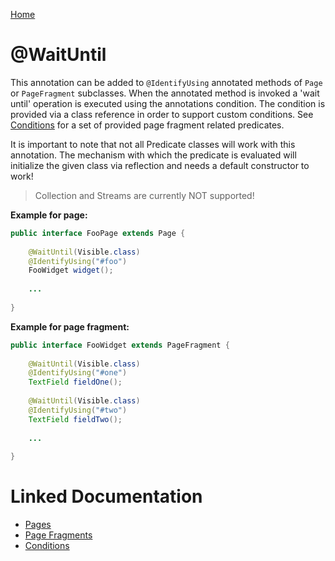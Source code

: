[Home](../README.md)

# @WaitUntil
This annotation can be added to `@IdentifyUsing` annotated methods of `Page` or `PageFragment` subclasses.
When the annotated method is invoked a 'wait until' operation is executed using the annotations condition.
The condition is provided via a class reference in order to support custom conditions. See [Conditions](conditions.md) for
a set of provided page fragment related predicates.

It is important to note that not all Predicate classes will work with this annotation.
The mechanism with which the predicate is evaluated will initialize the given class via reflection
and needs a default constructor to work!

> Collection and Streams are currently NOT supported!

**Example for page:**
```java
public interface FooPage extends Page {
 
    @WaitUntil(Visible.class)
    @IdentifyUsing("#foo")
    FooWidget widget();
 
    ...
 
}
```

**Example for page fragment:**
```java
public interface FooWidget extends PageFragment {
 
    @WaitUntil(Visible.class)
    @IdentifyUsing("#one")
    TextField fieldOne();
    
    @WaitUntil(Visible.class)
    @IdentifyUsing("#two")
    TextField fieldTwo();
 
    ...
 
}
```

# Linked Documentation

- [Pages](page.md)
- [Page Fragments](page-fragment.md)
- [Conditions](conditions.md)
